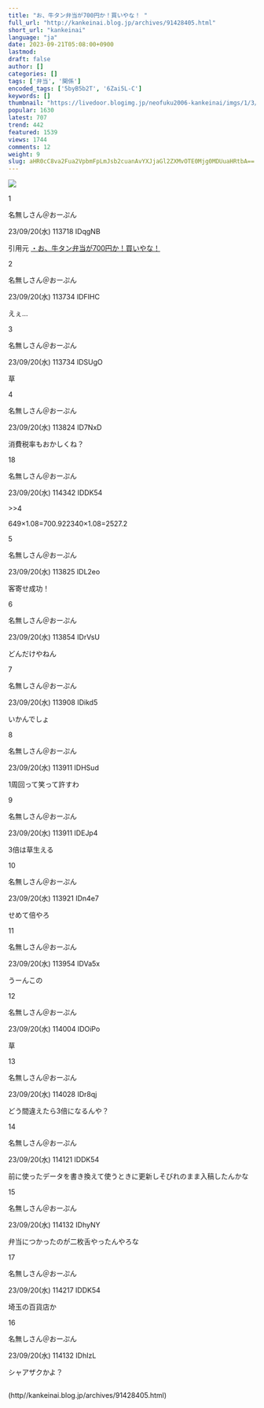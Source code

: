 ```yaml
---
title: "お、牛タン弁当が700円か！買いやな！ "
full_url: "http://kankeinai.blog.jp/archives/91428405.html"
short_url: "kankeinai"
language: "ja"
date: 2023-09-21T05:08:00+0900
lastmod: 
draft: false
author: []
categories: []
tags: ['弁当', '関係']
encoded_tags: ['5byB5b2T', '6Zai5L-C']
keywords: []
thumbnail: "https://livedoor.blogimg.jp/neofuku2006-kankeinai/imgs/1/3/1349cbc3-s.jpg"
popular: 1630
latest: 707
trend: 442
featured: 1539
views: 1744
comments: 12
weight: 9
slug: aHR0cC8va2Fua2VpbmFpLmJsb2cuanAvYXJjaGl2ZXMvOTE0Mjg0MDUuaHRtbA==
---
```


![](https://livedoor.blogimg.jp/neofuku2006-kankeinai/imgs/1/3/1349cbc3-s.jpg)

<div><p class='t_h'>1 <p>名無しさん＠おーぷん</p> <p> 23/09/20(水) 113718 IDqgNB</p></p><p>引用元 <a href='http//2chspa.com/thread/livejupiter/1695177438' target='_blank'>・</a><a href='https//hayabusa.open2ch.net/test/read.cgi/livejupiter/1695177438/' target='_blank'>お、牛タン弁当が700円か！買いやな！</a></p><p class='t_h'>2 <p>名無しさん＠おーぷん</p> <p> 23/09/20(水) 113734 IDFIHC</p></p> <p class='t_b'> えぇ... </p> <p class='t_h'>3 <p>名無しさん＠おーぷん</p> <p> 23/09/20(水) 113734 IDSUgO</p></p> <p class='t_b'> 草 </p> <p class='t_h'>4 <p>名無しさん＠おーぷん</p> <p> 23/09/20(水) 113824 ID7NxD</p></p> <p class='t_b'> 消費税率もおかしくね？ </p> <p class='t_h t_i'>18 <p>名無しさん＠おーぷん</p> <p> 23/09/20(水) 114342 IDDK54</p></p> <p class='t_b t_i'> <p class='anchor'>>>4</p>649×1.08=700.922340×1.08=2527.2 </p> <p class='t_h'>5 <p>名無しさん＠おーぷん</p> <p> 23/09/20(水) 113825 IDL2eo</p></p> <p class='t_b'> 客寄せ成功！ </p> <p class='t_h'>6 <p>名無しさん＠おーぷん</p> <p> 23/09/20(水) 113854 IDrVsU</p></p> <p class='t_b'> どんだけやねん </p> <p class='t_h'>7 <p>名無しさん＠おーぷん</p> <p> 23/09/20(水) 113908 IDikd5</p></p> <p class='t_b'> いかんでしょ </p> <p class='t_h'>8 <p>名無しさん＠おーぷん</p> <p> 23/09/20(水) 113911 IDHSud</p></p> <p class='t_b'> 1周回って笑って許すわ </p> <p class='t_h'>9 <p>名無しさん＠おーぷん</p> <p> 23/09/20(水) 113911 IDEJp4</p></p> <p class='t_b'> 3倍は草生える </p> <p class='t_h'>10 <p>名無しさん＠おーぷん</p> <p> 23/09/20(水) 113921 IDn4e7</p></p> <p class='t_b'> せめて倍やろ </p> <p class='t_h'>11 <p>名無しさん＠おーぷん</p> <p> 23/09/20(水) 113954 IDVa5x</p></p> <p class='t_b'> うーんこの </p> <p class='t_h'>12 <p>名無しさん＠おーぷん</p> <p> 23/09/20(水) 114004 IDOiPo</p></p> <p class='t_b'> 草 </p> <p class='t_h'>13 <p>名無しさん＠おーぷん</p> <p> 23/09/20(水) 114028 IDr8qj</p></p> <p class='t_b'> どう間違えたら3倍になるんや？ </p> <p class='t_h'>14 <p>名無しさん＠おーぷん</p> <p> 23/09/20(水) 114121 IDDK54</p></p> <p class='t_b'> 前に使ったデータを書き換えて使うときに更新しそびれのまま入稿したんかな </p> <p class='t_h'>15 <p>名無しさん＠おーぷん</p> <p> 23/09/20(水) 114132 IDhyNY</p></p> <p class='t_b'> 弁当につかったのが二枚舌やったんやろな </p> <p class='t_h'>17 <p>名無しさん＠おーぷん</p> <p> 23/09/20(水) 114217 IDDK54</p></p> <p class='t_b'> 埼玉の百貨店か </p> <p class='t_h'>16 <p>名無しさん＠おーぷん</p> <p> 23/09/20(水) 114132 IDhIzL</p></p> <p class='t_b'> シャアザクかよ？ </p> <img border='0' width='1' height='1' src='https//www14.a8.net/0.gif?a8mat=2BJK9W+3WIBJM+249K+BWGDT' alt=''> </div>

(http//kankeinai.blog.jp/archives/91428405.html)
